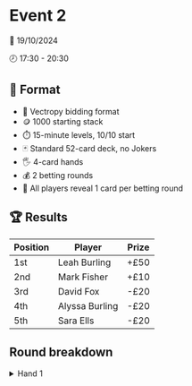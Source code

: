 # Event 2

:calendar: 19/10/2024

:clock8: 17:30 - 20:30

## :page_with_curl: Format

- :speech_balloon: Vectropy bidding format
- :coin: 1000 starting stack
- :stopwatch: 15-minute levels, 10/10 start
- :black_joker: Standard 52-card deck, no Jokers
- :raised_hand_with_fingers_splayed: 4-card hands
- :moneybag: 2 betting rounds
- :eyes: All players reveal 1 card per betting round

## :trophy: Results

| Position | Player         | Prize |
|----------|----------------|-------|
| 1st      | Leah Burling   | +£50  |
| 2nd      | Mark Fisher    | +£10  |
| 3rd      | David Fox      | -£20  |
| 4th      | Alyssa Burling | -£20  |
| 5th      | Sara Ells      | -£20  |

## Round breakdown

<details>
<summary>Hand 1</summary>

### Bids

| Player | Hand        | Bid 1 | Bid 2     |
|--------|-------------|-------|-----------|
| David  | 3d 6c 3c Kc | 4000  | 5262      |
| Sara   | 9h Kh Qc 5c | 4111  | 6272      |
| Mark   | 2d 8c Kd Qs | 4222  | 6372      |
| Alyssa | 7s 4d 2h 4h | 4232  | Challenge |
| Leah   | 4c Th Qh 8h | 4262  |           |

### Betting

- :speech_balloon: Bid is **6372**
- First reveal shows **1211**
- :shield: Mark: 10
- :crossed_swords: Alyssa: 10
- :shield: Leah: **raise** to 100
- ❌ David: **fold**
- :shield: Sara: **call** 100
- ❌ Mark: **fold**
- :crossed_swords: Alyssa: **call** 90
- Second reveal shows **3331**
- :crossed_swords: Alyssa: **check**
- :shield: Leah: **bet** 100
- :shield: Sara: **call** 100
- :crossed_swords: Alyssa: **call** 100

### Results 

**6372** < **7472**, team :shield: wins

- Sara :heavy_plus_sign:105
- Leah :heavy_plus_sign:105
- Alyssa :small_red_triangle_down:200
- Mark :small_red_triangle_down:10

</details>